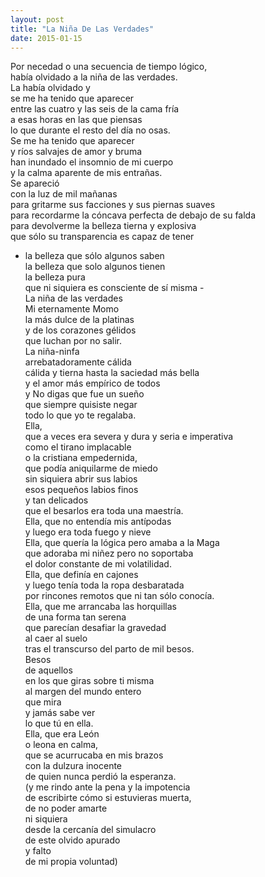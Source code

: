 ```yaml
---
layout: post
title: "La Niña De Las Verdades"
date: 2015-01-15
---
```


Por necedad o una secuencia de tiempo lógico,  
había olvidado a la niña de las verdades.  
La había olvidado y  
se me ha tenido que aparecer  
entre las cuatro y las seis de la cama fría  
a esas horas en las que piensas  
lo que durante el resto del día no osas.  
Se me ha tenido que aparecer  
y ríos salvajes de amor y bruma  
han inundado el insomnio de mi cuerpo  
y la calma aparente de mis entrañas.  
Se apareció  
con la luz de mil mañanas  
para gritarme sus facciones y sus piernas suaves  
para recordarme la cóncava perfecta de debajo de su falda  
para devolverme la belleza tierna y explosiva  
que sólo su transparencia es capaz de tener  
- la belleza que sólo algunos saben  
la belleza que solo algunos tienen  
la belleza pura  
que ni siquiera es consciente de sí misma -  
La niña de las verdades  
Mi eternamente Momo  
la más dulce de la platinas  
y de los corazones gélidos  
que luchan por no salir.  
La niña-ninfa  
arrebatadoramente cálida  
cálida y tierna hasta la saciedad más bella  
y el amor más empírico de todos  
y No digas que fue un sueño  
que siempre quisiste negar  
todo lo que yo te regalaba.  
Ella,  
que a veces era severa y dura y seria e imperativa  
como el tirano implacable  
o la cristiana empedernida,  
que podía aniquilarme de miedo  
sin siquiera abrir sus labios  
esos pequeños labios finos  
y tan delicados  
que el besarlos era toda una maestría.  
Ella, que no entendía mis antípodas  
y luego era toda fuego y nieve  
Ella, que quería la lógica pero amaba a la Maga  
que adoraba mi niñez pero no soportaba  
el dolor constante de mi volatilidad.  
Ella, que definía en cajones  
y luego tenía toda la ropa desbaratada  
por rincones remotos que ni tan sólo conocía.  
Ella, que me arrancaba las horquillas  
de una forma tan serena  
que parecían desafiar la gravedad  
al caer al suelo  
tras el transcurso del parto de mil besos.  
Besos  
de aquellos  
en los que giras sobre ti misma  
al margen del mundo entero  
que mira  
y jamás sabe ver  
lo que tú en ella.  
Ella, que era León  
o leona en calma,  
que se acurrucaba en mis brazos  
con la dulzura inocente  
de quien nunca perdió la esperanza.  
(y me rindo ante la pena y la impotencia  
de escribirte cómo si estuvieras muerta,  
de no poder amarte  
ni siquiera  
desde la cercanía del simulacro  
de este olvido apurado  
y falto  
de mi propia voluntad)